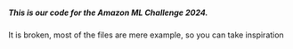 ##### This is our code for the Amazon ML Challenge 2024.
It is broken, most of the files are mere example, so you can take inspiration
